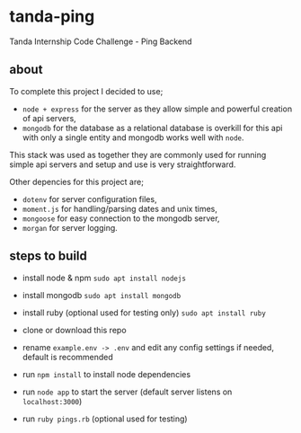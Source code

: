 # tanda-ping
Tanda Internship Code Challenge - Ping Backend

## about

To complete this project I decided to use;
- `node + express` for the server as they allow simple and powerful creation of api servers,
- `mongodb` for the database as a relational database is overkill for this api with only a single entity and mongodb works well with `node`.

This stack was used as together they are commonly used for running simple api servers and setup and use is very straightforward.

Other depencies for this project are;
- `dotenv` for server configuration files,
- `moment.js` for handling/parsing dates and unix times,
- `mongoose` for easy connection to the mongodb server,
- `morgan` for server logging.

## steps to build

- install node & npm `sudo apt install nodejs`

- install mongodb `sudo apt install mongodb`

- install ruby (optional used for testing only) `sudo apt install ruby`

- clone or download this repo

- rename `example.env -> .env` and edit any config settings if needed, default is recommended

- run `npm install` to install node dependencies

- run `node app` to start the server (default server listens on `localhost:3000`)

- run `ruby pings.rb` (optional used for testing)
